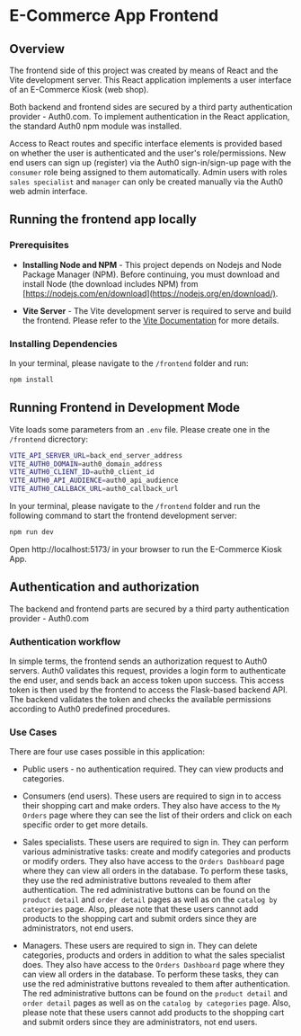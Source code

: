 # E-Commerce App Frontend

## Overview

The frontend side of this project was created by means of React and the Vite development server. This React application implements a user interface of an E-Commerce Kiosk (web shop).

Both backend and frontend sides are secured by a third party authentication provider - Auth0.com. To implement authentication in the React application, the standard Auth0 npm module was installed.

Access to React routes and specific interface elements is provided based on whether the user is authenticated and the user's role/permissions. New end users can sign up (register) via the Auth0 sign-in/sign-up page with the `consumer` role being assigned to them automatically. Admin users with roles `sales specialist` and `manager` can only be created manually via the Auth0 web admin interface.

## Running the frontend app locally

### Prerequisites

- **Installing Node and NPM** - This project depends on Nodejs and Node Package Manager (NPM). Before continuing, you must download and install Node (the download includes NPM) from [https://nodejs.com/en/download](https://nodejs.org/en/download/).

- **Vite Server** - The Vite development server is required to serve and build the frontend. Please refer to the [Vite Documentation](https://vitejs.dev/guide/) for more details.

### Installing Dependencies

In your terminal, please navigate to the `/frontend` folder and run:

```bash
npm install
```

## Running Frontend in Development Mode

Vite loads some parameters from an `.env` file. Please create one in the `/frontend` dicrectory:

```bash
VITE_API_SERVER_URL=back_end_server_address
VITE_AUTH0_DOMAIN=auth0_domain_address
VITE_AUTH0_CLIENT_ID=auth0_client_id
VITE_AUTH0_API_AUDIENCE=auth0_api_audience
VITE_AUTH0_CALLBACK_URL=auth0_callback_url
```

In your terminal, please navigate to the `/frontend` folder and run the following command to start the frontend development server:

```bash
npm run dev
```

Open http://localhost:5173/ in your browser to run the E-Commerce Kiosk App.

## Authentication and authorization

The backend and frontend parts are secured by a third party authentication provider - Auth0.com

### Authentication workflow

In simple terms, the frontend sends an authorization request to Auth0 servers. Auth0 validates this request, provides a login form to authenticate the end user, and sends back an access token upon success. This access token is then used by the frontend to access the Flask-based backend API. The backend validates the token and checks the available permissions according to Auth0 predefined procedures.

### Use Cases

There are four use cases possible in this application:

- Public users - no authentication required. They can view products and categories.

- Consumers (end users). These users are required to sign in to access their shopping cart and make orders. They also have access to the `My Orders` page where they can see the list of their orders and click on each specific order to get more details.

- Sales specialists. These users are required to sign in. They can perform various administrative tasks: create and modify categories and products or modify orders. They also have access to the `Orders Dashboard` page where they can view all orders in the database. To perform these tasks, they use the red administrative buttons revealed to them after authentication. The red administrative buttons can be found on the `product detail` and `order detail` pages as well as on the `catalog by categories` page. Also, please note that these users cannot add products to the shopping cart and submit orders since they are administrators, not end users.

- Managers. These users are required to sign in. They can delete categories, products and orders in addition to what the sales specialist does. They also have access to the `Orders Dashboard` page where they can view all orders in the database. To perform these tasks, they can use the red administrative buttons revealed to them after authentication. The red administrative buttons can be found on the `product detail` and `order detail` pages as well as on the `catalog by categories` page. Also, please note that these users cannot add products to the shopping cart and submit orders since they are administrators, not end users.
